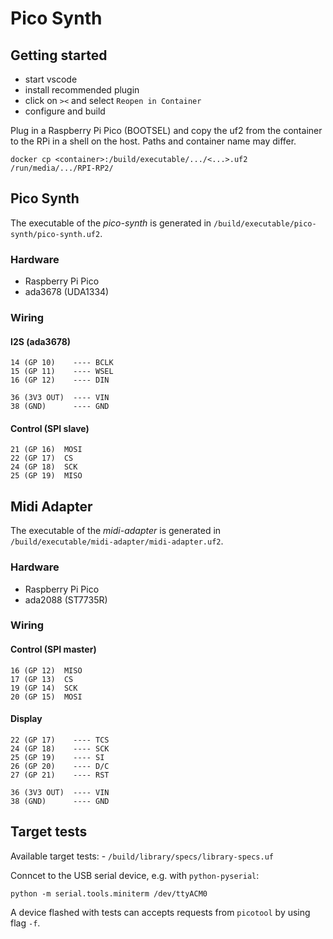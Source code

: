 # Pico Synth

## Getting started

- start vscode
- install recommended plugin
- click on `><` and select `Reopen in Container`
- configure and build

Plug in a Raspberry Pi Pico (BOOTSEL) and copy the uf2 from the container to
the RPi in a shell on the host. Paths and container name may differ.

    docker cp <container>:/build/executable/.../<...>.uf2 /run/media/.../RPI-RP2/

## Pico Synth

The executable of the _pico-synth_ is generated in
`/build/executable/pico-synth/pico-synth.uf2`.

### Hardware

- Raspberry Pi Pico
- ada3678 (UDA1334)

### Wiring

#### I2S (ada3678)

    14 (GP 10)    ---- BCLK
    15 (GP 11)    ---- WSEL
    16 (GP 12)    ---- DIN

    36 (3V3 OUT)  ---- VIN
    38 (GND)      ---- GND

#### Control (SPI slave)

    21 (GP 16)  MOSI
    22 (GP 17)  CS
    24 (GP 18)  SCK
    25 (GP 19)  MISO

## Midi Adapter

The executable of the _midi-adapter_ is generated in
`/build/executable/midi-adapter/midi-adapter.uf2`.

### Hardware

- Raspberry Pi Pico
- ada2088 (ST7735R)

### Wiring

#### Control (SPI master)

    16 (GP 12)  MISO
    17 (GP 13)  CS
    19 (GP 14)  SCK
    20 (GP 15)  MOSI

#### Display

    22 (GP 17)    ---- TCS
    24 (GP 18)    ---- SCK
    25 (GP 19)    ---- SI
    26 (GP 20)    ---- D/C
    27 (GP 21)    ---- RST

    36 (3V3 OUT)  ---- VIN
    38 (GND)      ---- GND

## Target tests

Available target tests:
    - `/build/library/specs/library-specs.uf`

Conncet to the USB serial device, e.g. with `python-pyserial`:

    python -m serial.tools.miniterm /dev/ttyACM0

A device flashed with tests can accepts requests from `picotool` by using flag
`-f`.
